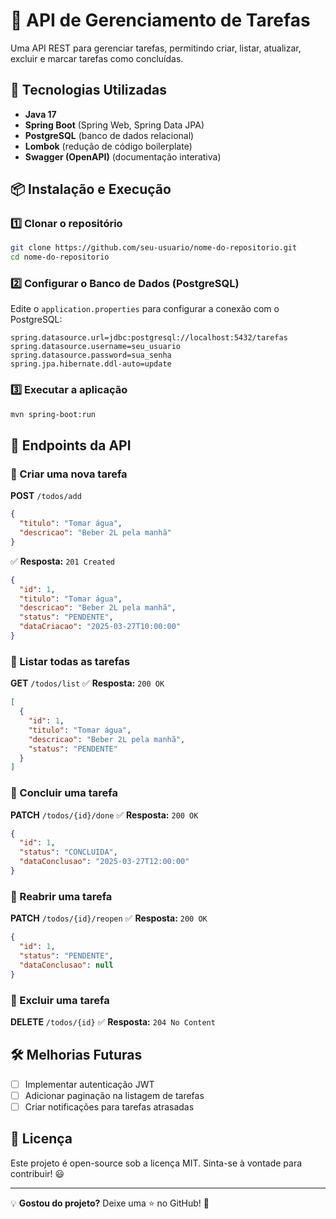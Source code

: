 # 📌 API de Gerenciamento de Tarefas

Uma API REST para gerenciar tarefas, permitindo criar, listar, atualizar, excluir e marcar tarefas como concluídas.

## 🚀 Tecnologias Utilizadas
- **Java 17**
- **Spring Boot** (Spring Web, Spring Data JPA)
- **PostgreSQL** (banco de dados relacional)
- **Lombok** (redução de código boilerplate)
- **Swagger (OpenAPI)** (documentação interativa)

## 📦 Instalação e Execução

### 1️⃣ Clonar o repositório
```sh
git clone https://github.com/seu-usuario/nome-do-repositorio.git
cd nome-do-repositorio
```

### 2️⃣ Configurar o Banco de Dados (PostgreSQL)
Edite o `application.properties` para configurar a conexão com o PostgreSQL:
  ```properties
  spring.datasource.url=jdbc:postgresql://localhost:5432/tarefas
  spring.datasource.username=seu_usuario
  spring.datasource.password=sua_senha
  spring.jpa.hibernate.ddl-auto=update
  ```

### 3️⃣ Executar a aplicação
```sh
mvn spring-boot:run
```

## 📌 Endpoints da API

### 📌 Criar uma nova tarefa
**POST** `/todos/add`
```json
{
  "titulo": "Tomar água",
  "descricao": "Beber 2L pela manhã"
}
```
✅ **Resposta:** `201 Created`
```json
{
  "id": 1,
  "titulo": "Tomar água",
  "descricao": "Beber 2L pela manhã",
  "status": "PENDENTE",
  "dataCriacao": "2025-03-27T10:00:00"
}
```

### 📌 Listar todas as tarefas
**GET** `/todos/list`
✅ **Resposta:** `200 OK`
```json
[
  {
    "id": 1,
    "titulo": "Tomar água",
    "descricao": "Beber 2L pela manhã",
    "status": "PENDENTE"
  }
]
```

### 📌 Concluir uma tarefa
**PATCH** `/todos/{id}/done`
✅ **Resposta:** `200 OK`
```json
{
  "id": 1,
  "status": "CONCLUIDA",
  "dataConclusao": "2025-03-27T12:00:00"
}
```

### 📌 Reabrir uma tarefa
**PATCH** `/todos/{id}/reopen`
✅ **Resposta:** `200 OK`
```json
{
  "id": 1,
  "status": "PENDENTE",
  "dataConclusao": null
}
```

### 📌 Excluir uma tarefa
**DELETE** `/todos/{id}`
✅ **Resposta:** `204 No Content`

## 🛠️ Melhorias Futuras
- [ ] Implementar autenticação JWT
- [ ] Adicionar paginação na listagem de tarefas
- [ ] Criar notificações para tarefas atrasadas

## 📜 Licença
Este projeto é open-source sob a licença MIT. Sinta-se à vontade para contribuir! 😃

---
💡 **Gostou do projeto?** Deixe uma ⭐ no GitHub! 🚀

